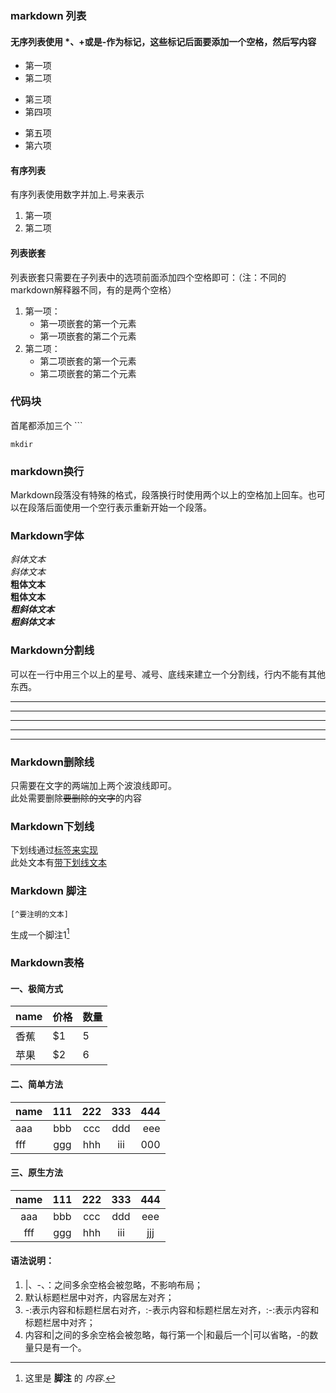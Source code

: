 ### markdown 列表  
#### 无序列表使用 *、+或是-作为标记，这些标记后面要添加一个空格，然后写内容  
* 第一项
* 第二项
  
+ 第三项
+ 第四项
  
- 第五项
- 第六项
#### 有序列表
有序列表使用数字并加上.号来表示
1. 第一项
2. 第二项
#### 列表嵌套
列表嵌套只需要在子列表中的选项前面添加四个空格即可：（注：不同的markdown解释器不同，有的是两个空格）
1. 第一项：  
    * 第一项嵌套的第一个元素
    * 第一项嵌套的第二个元素
2. 第二项：
    - 第二项嵌套的第一个元素
    - 第二项嵌套的第二个元素  
### 代码块
首尾都添加三个 ```
``` shell 
mkdir
```
### markdown换行
Markdown段落没有特殊的格式，段落换行时使用两个以上的空格加上回车。也可以在段落后面使用一个空行表示重新开始一个段落。 
### Markdown字体 
*斜体文本*  
_斜体文本_  
**粗体文本**  
__粗体文本__  
***粗斜体文本***  
___粗斜体文本___  
### Markdown分割线  
可以在一行中用三个以上的星号、减号、底线来建立一个分割线，行内不能有其他东西。  
***
* * *
*****
---
___
### Markdown删除线
只需要在文字的两端加上两个波浪线即可。  
此处需要删除~~要删除的文字~~的内容  
### Markdown下划线
下划线通过<u>标签来实现</u>  
此处文本有<u>带下划线文本</u> 
### Markdown 脚注  
```
[^要注明的文本]
```  

生成一个脚注1[^footnote]  
 [^footnote]: 这里是 **脚注** 的 *内容*.   


### Markdown表格  
#### 一、极简方式  
name | 价格 |数量  
-|-|-|
香蕉|$1|5
苹果|$2|6  

#### 二、简单方法
name|111|222|333|444
-|:-:|:-:|:-:|-:
aaa|bbb|ccc|ddd|eee
fff|ggg|hhh|iii|000  
#### 三、原生方法  
name|111|222|333|444
:-:|:-:|:-:|:-:|:-:
aaa|bbb|ccc|ddd|eee
fff|ggg|hhh|iii|jjj   
#### 语法说明：  
1. |、-、：之间多余空格会被忽略，不影响布局；
2. 默认标题栏居中对齐，内容居左对齐；
3. -:表示内容和标题栏居右对齐，:-表示内容和标题栏居左对齐，:-:表示内容和标题栏居中对齐；
4. 内容和|之间的多余空格会被忽略，每行第一个|和最后一个|可以省略，-的数量只是有一个。  
